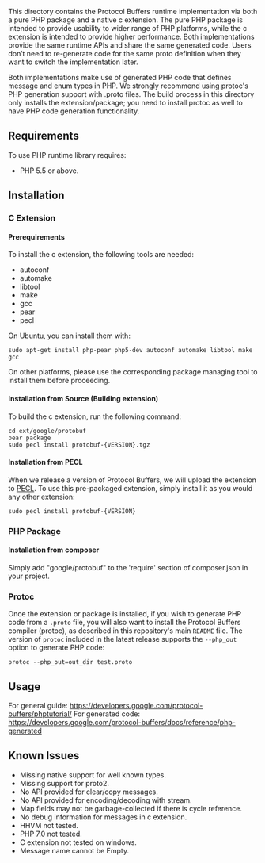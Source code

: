 This directory contains the Protocol Buffers runtime implementation via both a
pure PHP package and a native c extension. The pure PHP package is intended to
provide usability to wider range of PHP platforms, while the c extension is
intended to provide higher performance. Both implementations provide the same
runtime APIs and share the same generated code. Users don’t need to re-generate
code for the same proto definition when they want to switch the implementation
later.

Both implementations make use of generated PHP code that defines message and
enum types in PHP. We strongly recommend using protoc's PHP generation support
with .proto files. The build process in this directory only installs the
extension/package; you need to install protoc as well to have PHP code
generation functionality.

## Requirements

To use PHP runtime library requires:

- PHP 5.5 or above.

## Installation

### C Extension

#### Prerequirements

To install the c extension, the following tools are needed:
* autoconf
* automake
* libtool
* make
* gcc
* pear
* pecl

On Ubuntu, you can install them with:
```
sudo apt-get install php-pear php5-dev autoconf automake libtool make gcc
```
On other platforms, please use the corresponding package managing tool to
install them before proceeding.

#### Installation from Source (Building extension)

To build the c extension, run the following command:
```
cd ext/google/protobuf
pear package
sudo pecl install protobuf-{VERSION}.tgz
```

#### Installation from PECL

When we release a version of Protocol Buffers, we will upload the extension to
[PECL](https://pecl.php.net/). To use this pre-packaged extension, simply
install it as you would any other extension:

```
sudo pecl install protobuf-{VERSION}
```

### PHP Package

#### Installation from composer

Simply add "google/protobuf" to the 'require' section of composer.json in your
project.

### Protoc

Once the extension or package is installed, if you wish to generate PHP code
from a `.proto` file, you will also want to install the Protocol Buffers
compiler (protoc), as described in this repository's main `README` file.  The
version of `protoc` included in the latest release supports the `--php_out`
option to generate PHP code:
```
protoc --php_out=out_dir test.proto
```

## Usage

For general guide:
  https://developers.google.com/protocol-buffers/phptutorial/
For generated code:
  https://developers.google.com/protocol-buffers/docs/reference/php-generated

Known Issues
------------

* Missing native support for well known types.
* Missing support for proto2.
* No API provided for clear/copy messages.
* No API provided for encoding/decoding with stream.
* Map fields may not be garbage-collected if there is cycle reference.
* No debug information for messages in c extension.
* HHVM not tested.
* PHP 7.0 not tested.
* C extension not tested on windows.
* Message name cannot be Empty.
